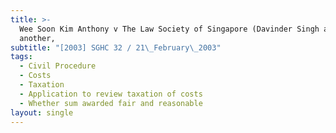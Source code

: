 ```yaml
---
title: >-
  Wee Soon Kim Anthony v The Law Society of Singapore (Davinder Singh and
  another,
subtitle: "[2003] SGHC 32 / 21\_February\_2003"
tags:
  - Civil Procedure
  - Costs
  - Taxation
  - Application to review taxation of costs
  - Whether sum awarded fair and reasonable
layout: single
---
```


